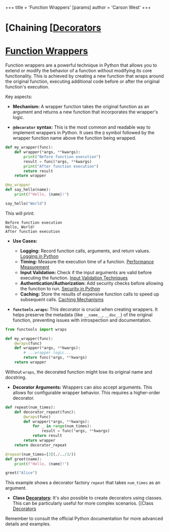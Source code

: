 +++
 title = 'Function Wrappers'
[params]
	author = 'Carson West'
+++
# [Chaining [[Decorators](./../chaining-[[decorators/)
# [Function Wrappers](./../function-wrappers/) 
Function wrappers are a powerful technique in Python that allows you to extend or modify the behavior of a function without modifying its core functionality.  This is achieved by creating a new function that wraps around the original function, executing additional code before or after the original function's execution.

Key aspects:

* **Mechanism:**  A wrapper function takes the original function as an argument and returns a new function that incorporates the wrapper's logic.

* **`@decorator` syntax:** This is the most common and readable way to implement wrappers in Python.  It uses the `@` symbol followed by the wrapper function name above the function being wrapped.

```python
def my_wrapper(func):
    def wrapper(*args, **kwargs):
        print("Before function execution")
        result = func(*args, **kwargs)
        print("After function execution")
        return result
    return wrapper

@my_wrapper
def say_hello(name):
    print(f"Hello, {name}!")

say_hello("World")
```

This will print:

```
Before function execution
Hello, World!
After function execution
```

* **Use Cases:**
    * **Logging:**  Record function calls, arguments, and return values. [Logging in Python](./../logging-in-python/)
    * **Timing:** Measure the execution time of a function. [Performance Measurement](./../performance-measurement/)
    * **Input Validation:** Check if the input arguments are valid before executing the function. [Input Validation Techniques](./../input-validation-techniques/)
    * **Authentication/Authorization:**  Add security checks before allowing the function to run. [Security in Python](./../security-in-python/)
    * **Caching:** Store the results of expensive function calls to speed up subsequent calls. [Caching Mechanisms](./../caching-mechanisms/)


* **`functools.wraps`:** This decorator is crucial when creating wrappers. It helps preserve the metadata (like `__name__`, `__doc__`) of the original function, preventing issues with introspection and documentation.

```python
from functools import wraps

def my_wrapper(func):
    @wraps(func)
    def wrapper(*args, **kwargs):
        # ...wrapper logic...
        return func(*args, **kwargs)
    return wrapper

```

Without `wraps`, the decorated function might lose its original name and docstring.


* **Decorator Arguments:**  Wrappers can also accept arguments.  This allows for configurable wrapper behavior.  This requires a higher-order decorator.

```python
def repeat(num_times):
    def decorator_repeat(func):
        @wraps(func)
        def wrapper(*args, **kwargs):
            for _ in range(num_times):
                result = func(*args, **kwargs)
            return result
        return wrapper
    return decorator_repeat

@repeat(num_times=[3](./../3/))
def greet(name):
    print(f"Hello, {name}!")

greet("Alice")
```


This example shows a decorator factory `repeat` that takes `num_times` as an argument.


* **Class [Decorators](./../decorators/):** It's also possible to create decorators using classes. This can be particularly useful for more complex scenarios. [[Class [Decorators](./../decorators/)

Remember to consult the official Python documentation for more advanced details and examples.
